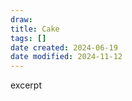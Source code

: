 ```yaml
---
draw:
title: Cake
tags: []
date created: 2024-06-19
date modified: 2024-11-12
---
```


excerpt

<!-- more -->
